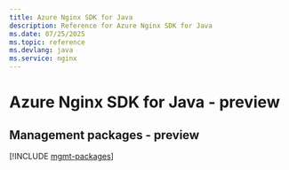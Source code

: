 ```yaml
---
title: Azure Nginx SDK for Java
description: Reference for Azure Nginx SDK for Java
ms.date: 07/25/2025
ms.topic: reference
ms.devlang: java
ms.service: nginx
---
```

# Azure Nginx SDK for Java - preview

## Management packages - preview
[!INCLUDE [mgmt-packages](nginx-mgmt-index.md)]
